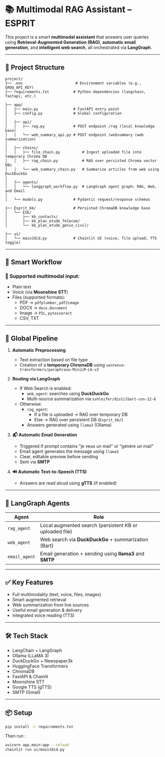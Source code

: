# 📚 Multimodal RAG Assistant – ESPRIT

This project is a smart **multimodal assistant** that answers user queries using **Retrieval-Augmented Generation (RAG)**, **automatic email generation**, and **intelligent web search**, all orchestrated via **LangGraph**.

---

## 📁 Project Structure

```text
project/
├── .env                        # Environment variables (e.g., GROQ_API_KEY)
├── requirements.txt           # Python dependencies (langchain, fastapi, etc.)

├── app/
│   ├── main.py                # FastAPI entry point
│   ├── config.py              # Global configuration
│
│   ├── api/
│   │   ├── rag.py             # POST endpoint /rag (local knowledge base)
│   │   └── web_summary_api.py # POST endpoint /websummary (web summarization)
│
│   ├── chains/
│   │   ├── file_chain.py          # Ingest uploaded file into temporary Chroma DB
│   │   ├── rag_chain.py           # RAG over persisted Chroma vector DBs
│   │   └── web_summary_chain.py   # Summarize articles from web using DuckDuckGo
│
│   ├── agents/
│   │   └── langgraph_workflow.py  # LangGraph agent graph: RAG, Web, and Email
│
│   └── models.py              # Pydantic request/response schemas

├── Esprit_kb/                 # Persisted ChromaDB knowledge base
│   └── ESE/
│       ├── kb_contacts/
│       ├── kb_plan_etude_Telecom/
│       └── kb_plan_etude_genie_civil/

├── ui/
│   └── mainJdid.py            # Chainlit UI (voice, file upload, TTS toggle)
```

---

## 🧠 Smart Workflow

### 🔀 Supported multimodal input:
- Plain text
- Voice (via **Moonshine STT**)
- Files (supported formats):
  - PDF → `pdfplumber`, `pdf2image`
  - DOCX → `docx.Document`
  - Image → `PIL`, `pytesseract`
  - CSV, TXT

---

## 🚀 Global Pipeline

1. **Automatic Preprocessing**
   - Text extraction based on file type
   - Creation of a **temporary ChromaDB** using `sentence-transformers/paraphrase-MiniLM-L6-v2`

2. **Routing via LangGraph**
   - If Web Search is enabled:
     - `web_agent`: searches using **DuckDuckGo**
     - Multi-source summarization via `sshleifer/distilbart-cnn-12-6`
   - Otherwise:
     - `rag_agent`:
       - If a file is uploaded → RAG over temporary DB
       - Else → RAG over persistent DB (`Esprit_kb/`)
     - Answers generated using `llama3` (Ollama)

3. **📬 Automatic Email Generation**
   - Triggered if prompt contains "je veux un mail" or "génère un mail"
   - Email agent generates the message using `llama3`
   - Clear, editable preview before sending
   - Sent via **SMTP**

4. **🔊 Automatic Text-to-Speech (TTS)**
   - Answers are read aloud using **gTTS** (if enabled)

---

## 🤖 LangGraph Agents

| Agent         | Role                                                       |
|---------------|------------------------------------------------------------|
| `rag_agent`   | Local augmented search (persistent KB or uploaded file)    |
| `web_agent`   | Web search via **DuckDuckGo** + summarization (Bart)       |
| `email_agent` | Email generation + sending using **llama3** and **SMTP**   |

---

## ✅ Key Features

- Full multimodality (text, voice, files, images)
- Smart augmented retrieval
- Web summarization from live sources
- Useful email generation & delivery
- Integrated voice reading (TTS)

---

## 🛠️ Tech Stack

- LangChain + LangGraph
- Ollama (LLaMA 3)
- DuckDuckGo + Newspaper3k
- HuggingFace Transformers
- ChromaDB
- FastAPI & Chainlit
- Moonshine STT
- Google TTS (gTTS)
- SMTP (Gmail)


---

## 📦 Setup

```bash
pip install -r requirements.txt
```
Then run :
```bash
uvicorn app.main:app --reload
chainlit run ui/mainJdid.py
```
